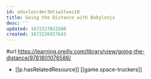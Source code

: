 ```yaml
---
id: aduxlezc4mr3mtiw1twos18
title: Going the Distance with Babylonjs
desc: ''
updated: 1672227022580
created: 1672226917643
---
```


#url https://learning.oreilly.com/library/view/going-the-distance/9781801076586/

- [[p.hasRelatedResource]] [[game.space-truckers]]